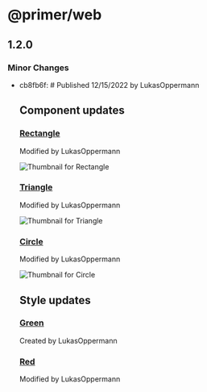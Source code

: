 # @primer/web

## 1.2.0

### Minor Changes

- cb8fb6f: # Published 12/15/2022
  by LukasOppermann

  ## Component updates

  ### [Rectangle](https://www.figma.com/file/HD7FUvOEHLtWvWuhu1AUaJ?node-id=1:3)

  Modified by LukasOppermann

  ![Thumbnail for Rectangle](https://s3-alpha.figma.com/checkpoints/vYo/pZH/jtxczA1qkxsQnCRb/component_thumbnail_0.png?X-Amz-Algorithm=AWS4-HMAC-SHA256&X-Amz-Credential=AKIAQ4GOSFWCRF4HOUNN%2F20221215%2Fus-west-2%2Fs3%2Faws4_request&X-Amz-Date=20221215T000000Z&X-Amz-Expires=604800&X-Amz-SignedHeaders=host&X-Amz-Signature=ed0ccdd2bba1a17a5fd5d9bbe819aaf8355fee6341245983d0eeb531dbd3c938)

  ### [Triangle](https://www.figma.com/file/HD7FUvOEHLtWvWuhu1AUaJ?node-id=7:13)

  Modified by LukasOppermann

  ![Thumbnail for Triangle](https://s3-alpha.figma.com/checkpoints/tq6/962/gS3EWTiUetAXKQKM/component_thumbnail_0.png?X-Amz-Algorithm=AWS4-HMAC-SHA256&X-Amz-Credential=AKIAQ4GOSFWCRF4HOUNN%2F20221215%2Fus-west-2%2Fs3%2Faws4_request&X-Amz-Date=20221215T000000Z&X-Amz-Expires=604800&X-Amz-SignedHeaders=host&X-Amz-Signature=7296177ed9a0bf1cf31adf2ffffeff0e265c440bc375df5f7484ebbf7780d48d)

  ### [Circle](https://www.figma.com/file/HD7FUvOEHLtWvWuhu1AUaJ?node-id=3:8)

  Modified by LukasOppermann

  ![Thumbnail for Circle](https://s3-alpha.figma.com/checkpoints/XIC/Cst/FO4hThPT9SqCwjgI/component_thumbnail_1.png?X-Amz-Algorithm=AWS4-HMAC-SHA256&X-Amz-Credential=AKIAQ4GOSFWCRF4HOUNN%2F20221215%2Fus-west-2%2Fs3%2Faws4_request&X-Amz-Date=20221215T000000Z&X-Amz-Expires=604800&X-Amz-SignedHeaders=host&X-Amz-Signature=2204c77b8fbec035459648618b7ccbc0b102cf08960dd5a61aabfb034d3a993b)

  ## Style updates

  ### [Green](https://www.figma.com/file/HD7FUvOEHLtWvWuhu1AUaJ?node-id=25:4)

  Created by LukasOppermann

  ### [Red](https://www.figma.com/file/HD7FUvOEHLtWvWuhu1AUaJ?node-id=8:3)

  Modified by LukasOppermann
